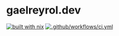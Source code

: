 # gaelreyrol.dev

[![built with nix](https://builtwithnix.org/badge.svg)](https://builtwithnix.org)
[![.github/workflows/ci.yml](https://github.com/gaelreyrol/gaelreyrol.dev/actions/workflows/ci.yml/badge.svg)](https://github.com/gaelreyrol/gaelreyrol.dev/actions/workflows/ci.yml)
